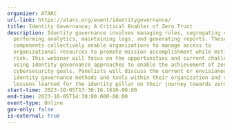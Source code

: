 ```yaml
---
organizer: ATARC
url-link: https://atarc.org/event/identitygovernance/
title: Identity Governance; A Critical Enabler of Zero Trust
description: Identity governance involves managing roles, segregating duties,
  performing analytics, maintaining logs, and generating reports. These
  components collectively enable organizations to manage access to
  organizational resources to promote mission accomplishment while mitigating
  risk. This webinar will focus on the opportunities and current challenges in
  using identity governance approaches to enable the achievement of zero trust
  cybersecurity goals. Panelists will discuss the current or envisioned use of
  identity governance methods and tools within their organization and share
  lessons learned for the identity pillar on their journey towards zero trust.
start-time: 2023-10-05T13:30:16.1616-00:00
end-time: 2023-10-05T14:30:00.000-00:00
event-type: Online
gov-only: false
is-external: true
---
```

